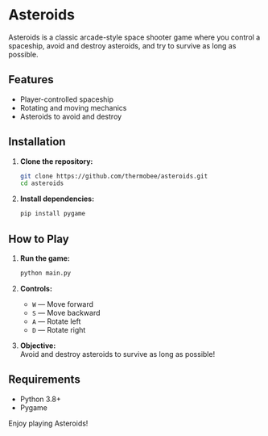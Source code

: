 # Asteroids

Asteroids is a classic arcade-style space shooter game where you control a spaceship, avoid and destroy asteroids, and try to survive as long as possible.

## Features

- Player-controlled spaceship
- Rotating and moving mechanics
- Asteroids to avoid and destroy

## Installation

1. **Clone the repository:**
   ```bash
   git clone https://github.com/thermobee/asteroids.git
   cd asteroids
   ```

2. **Install dependencies:**
   ```bash
   pip install pygame
   ```

## How to Play

1. **Run the game:**
   ```bash
   python main.py
   ```

2. **Controls:**
   - `W` — Move forward
   - `S` — Move backward
   - `A` — Rotate left
   - `D` — Rotate right

3. **Objective:**  
   Avoid and destroy asteroids to survive as long as possible!

## Requirements

- Python 3.8+
- Pygame

Enjoy playing Asteroids!